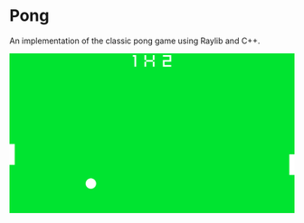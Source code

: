 # Pong

An implementation of the classic pong game using Raylib and C++.

<div text-align="center">
    <img alt="screenshot" src="docs/screenshot.png"/>
</div>
